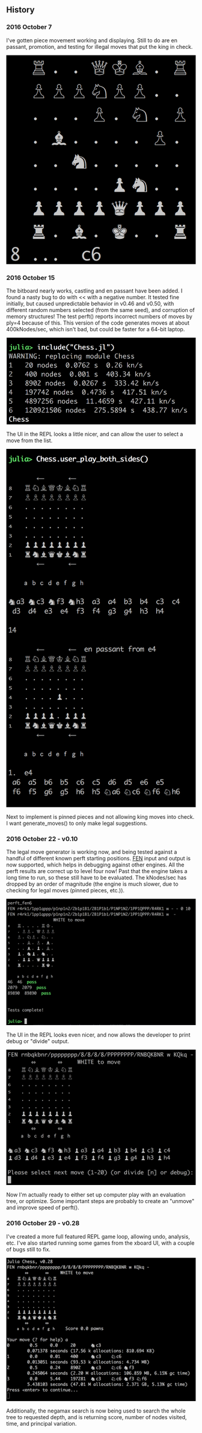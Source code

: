 ## History
### 2016 October 7
I've gotten piece movement working and displaying.  Still to do are en passant, promotion, and testing for illegal moves that put the king in check.

![snapshot from 8 Oct 2016](history/2016-10-08-chess.png)

### 2016 October 15
The bitboard nearly works, castling and en passant have been added.  I found a nasty bug to do with << with a negative number.  It tested fine initially, but caused unpredictable behavior in v0.46 and v0.50, with different random numbers selected (from the same seed), and corruption of memory structures!   The test perft() reports incorrect numbers of moves by ply=4 because of this.  This version of the code generates moves at about 400kNodes/sec, which isn't bad, but could be faster for a 64-bit laptop.

![perft snapshot from 15 Oct 2016](history/2016-10-15-perft.png)

The UI in the REPL looks a little nicer, and can allow the user to select a move from the list.

![ui snapshot from 15 Oct 2016](history/2016-10-15-chess.png)

Next to implement is pinned pieces and not allowing king moves into check.  I want generate_moves() to only make legal suggestions.


### 2016 October 22 - v0.10
The legal move generator is working now, and being tested against a handful of different known perft starting positions.  [FEN](https://en.wikipedia.org/wiki/Forsyth%E2%80%93Edwards_Notation) input and output is now supported, which helps in debugging against other engines.   All the perft results are correct up to level four now!  Past that the engine takes a long time to run, so these still have to be evaluated.   The kNodes/sec has dropped by an order of magnitude (the engine is much slower, due to checking for legal moves (pinned pieces, etc.)).

![perft snapshot from 22 Oct 2016](history/2016-10-22-perft.png)

The UI in the REPL looks even nicer, and now allows the developer to print debug or "divide" output.

![ui snapshot from 22 Oct 2016](history/2016-10-22-chess.png)

Now I'm actually ready to either set up computer play with an evaluation tree, or optimize.   Some important steps are probably to create an "unmove" and improve speed of perft().


### 2016 October 29 - v0.28
I've created a more full featured REPL game loop, allowing undo, analysis, etc.
I've also started running some games from the xboard UI, with a couple of bugs still to fix.

![ui snapshot from 29 Oct 2016](history/2016-10-29-chess.png)

Additionally, the negamax search is now being used to search the whole tree to requested depth, and is returning score, number of nodes visited, time, and principal variation.
